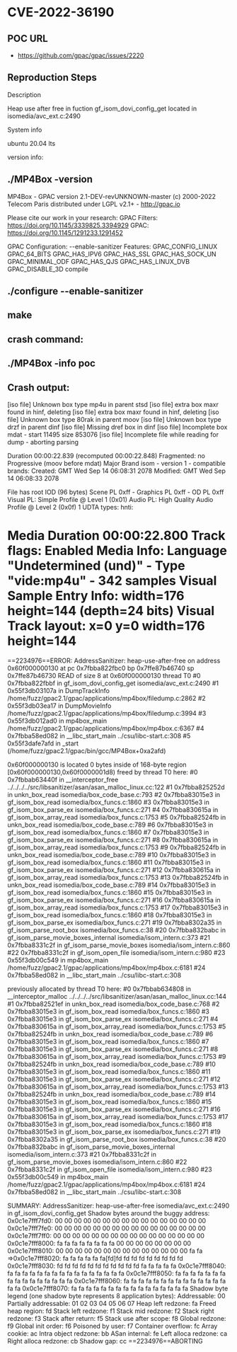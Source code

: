 # CVE-2022-36190

## POC URL
- https://github.com/gpac/gpac/issues/2220

## Reproduction Steps
Description

Heap use after free in fuction gf_isom_dovi_config_get located in isomedia/avc_ext.c:2490

System info

ubuntu 20.04 lts

version info:

##  ./MP4Box -version
MP4Box - GPAC version 2.1-DEV-revUNKNOWN-master
(c) 2000-2022 Telecom Paris distributed under LGPL v2.1+ - http://gpac.io

Please cite our work in your research:
	GPAC Filters: https://doi.org/10.1145/3339825.3394929
	GPAC: https://doi.org/10.1145/1291233.1291452

GPAC Configuration: --enable-sanitizer
Features: GPAC_CONFIG_LINUX GPAC_64_BITS GPAC_HAS_IPV6 GPAC_HAS_SSL GPAC_HAS_SOCK_UN GPAC_MINIMAL_ODF GPAC_HAS_QJS GPAC_HAS_LINUX_DVB  GPAC_DISABLE_3D 
compile

## ./configure --enable-sanitizer 
## make
## crash command:
## ./MP4Box -info  poc



## Crash output:


[iso file] Unknown box type mp4u in parent stsd
[iso file] extra box maxr found in hinf, deleting
[iso file] extra box maxr found in hinf, deleting
[iso file] Unknown box type 80rak in parent moov
[iso file] Unknown box type drzf in parent dinf
[iso file] Missing dref box in dinf
[iso file] Incomplete box mdat - start 11495 size 853076
[iso file] Incomplete file while reading for dump - aborting parsing

Duration 00:00:22.839 (recomputed 00:00:22.848)
Fragmented: no
Progressive (moov before mdat)
Major Brand isom - version 1 - compatible brands:
Created: GMT Wed Sep 14 06:08:31 2078
Modified: GMT Wed Sep 14 06:08:33 2078

File has root IOD (96 bytes)
Scene PL 0xff - Graphics PL 0xff - OD PL 0xff
Visual PL: Simple Profile @ Level 1 (0x01)
Audio PL: High Quality Audio Profile @ Level 2 (0x0f)
1 UDTA types: 
	hnti: 

Media Duration 00:00:22.800 
Track flags: Enabled
Media Info: Language "Undetermined (und)" - Type "vide:mp4u" - 342 samples
Visual Sample Entry Info: width=176 height=144 (depth=24 bits)
Visual Track layout: x=0 y=0 width=176 height=144
=================================================================
==2234976==ERROR: AddressSanitizer: heap-use-after-free on address 0x60f000000130 at pc 0x7fbba822fbc0 bp 0x7ffe87b46740 sp 0x7ffe87b46730
READ of size 8 at 0x60f000000130 thread T0
    #0 0x7fbba822fbbf in gf_isom_dovi_config_get isomedia/avc_ext.c:2490
    #1 0x55f3db03107a in DumpTrackInfo /home/fuzz/gpac2.1/gpac/applications/mp4box/filedump.c:2862
    #2 0x55f3db03ea17 in DumpMovieInfo /home/fuzz/gpac2.1/gpac/applications/mp4box/filedump.c:3994
    #3 0x55f3db012ad0 in mp4box_main /home/fuzz/gpac2.1/gpac/applications/mp4box/mp4box.c:6367
    #4 0x7fbba58ed082 in __libc_start_main ../csu/libc-start.c:308
    #5 0x55f3dafe7afd in _start (/home/fuzz/gpac2.1/gpac/bin/gcc/MP4Box+0xa2afd)

0x60f000000130 is located 0 bytes inside of 168-byte region [0x60f000000130,0x60f0000001d8)
freed by thread T0 here:
    #0 0x7fbbab63440f in __interceptor_free ../../../../src/libsanitizer/asan/asan_malloc_linux.cc:122
    #1 0x7fbba825252d in unkn_box_read isomedia/box_code_base.c:793
    #2 0x7fbba83015e3 in gf_isom_box_read isomedia/box_funcs.c:1860
    #3 0x7fbba83015e3 in gf_isom_box_parse_ex isomedia/box_funcs.c:271
    #4 0x7fbba830615a in gf_isom_box_array_read isomedia/box_funcs.c:1753
    #5 0x7fbba82524fb in unkn_box_read isomedia/box_code_base.c:789
    #6 0x7fbba83015e3 in gf_isom_box_read isomedia/box_funcs.c:1860
    #7 0x7fbba83015e3 in gf_isom_box_parse_ex isomedia/box_funcs.c:271
    #8 0x7fbba830615a in gf_isom_box_array_read isomedia/box_funcs.c:1753
    #9 0x7fbba82524fb in unkn_box_read isomedia/box_code_base.c:789
    #10 0x7fbba83015e3 in gf_isom_box_read isomedia/box_funcs.c:1860
    #11 0x7fbba83015e3 in gf_isom_box_parse_ex isomedia/box_funcs.c:271
    #12 0x7fbba830615a in gf_isom_box_array_read isomedia/box_funcs.c:1753
    #13 0x7fbba82524fb in unkn_box_read isomedia/box_code_base.c:789
    #14 0x7fbba83015e3 in gf_isom_box_read isomedia/box_funcs.c:1860
    #15 0x7fbba83015e3 in gf_isom_box_parse_ex isomedia/box_funcs.c:271
    #16 0x7fbba830615a in gf_isom_box_array_read isomedia/box_funcs.c:1753
    #17 0x7fbba83015e3 in gf_isom_box_read isomedia/box_funcs.c:1860
    #18 0x7fbba83015e3 in gf_isom_box_parse_ex isomedia/box_funcs.c:271
    #19 0x7fbba8302a35 in gf_isom_parse_root_box isomedia/box_funcs.c:38
    #20 0x7fbba832babc in gf_isom_parse_movie_boxes_internal isomedia/isom_intern.c:373
    #21 0x7fbba8331c2f in gf_isom_parse_movie_boxes isomedia/isom_intern.c:860
    #22 0x7fbba8331c2f in gf_isom_open_file isomedia/isom_intern.c:980
    #23 0x55f3db00c549 in mp4box_main /home/fuzz/gpac2.1/gpac/applications/mp4box/mp4box.c:6181
    #24 0x7fbba58ed082 in __libc_start_main ../csu/libc-start.c:308

previously allocated by thread T0 here:
    #0 0x7fbbab634808 in __interceptor_malloc ../../../../src/libsanitizer/asan/asan_malloc_linux.cc:144
    #1 0x7fbba82521ef in unkn_box_read isomedia/box_code_base.c:768
    #2 0x7fbba83015e3 in gf_isom_box_read isomedia/box_funcs.c:1860
    #3 0x7fbba83015e3 in gf_isom_box_parse_ex isomedia/box_funcs.c:271
    #4 0x7fbba830615a in gf_isom_box_array_read isomedia/box_funcs.c:1753
    #5 0x7fbba82524fb in unkn_box_read isomedia/box_code_base.c:789
    #6 0x7fbba83015e3 in gf_isom_box_read isomedia/box_funcs.c:1860
    #7 0x7fbba83015e3 in gf_isom_box_parse_ex isomedia/box_funcs.c:271
    #8 0x7fbba830615a in gf_isom_box_array_read isomedia/box_funcs.c:1753
    #9 0x7fbba82524fb in unkn_box_read isomedia/box_code_base.c:789
    #10 0x7fbba83015e3 in gf_isom_box_read isomedia/box_funcs.c:1860
    #11 0x7fbba83015e3 in gf_isom_box_parse_ex isomedia/box_funcs.c:271
    #12 0x7fbba830615a in gf_isom_box_array_read isomedia/box_funcs.c:1753
    #13 0x7fbba82524fb in unkn_box_read isomedia/box_code_base.c:789
    #14 0x7fbba83015e3 in gf_isom_box_read isomedia/box_funcs.c:1860
    #15 0x7fbba83015e3 in gf_isom_box_parse_ex isomedia/box_funcs.c:271
    #16 0x7fbba830615a in gf_isom_box_array_read isomedia/box_funcs.c:1753
    #17 0x7fbba83015e3 in gf_isom_box_read isomedia/box_funcs.c:1860
    #18 0x7fbba83015e3 in gf_isom_box_parse_ex isomedia/box_funcs.c:271
    #19 0x7fbba8302a35 in gf_isom_parse_root_box isomedia/box_funcs.c:38
    #20 0x7fbba832babc in gf_isom_parse_movie_boxes_internal isomedia/isom_intern.c:373
    #21 0x7fbba8331c2f in gf_isom_parse_movie_boxes isomedia/isom_intern.c:860
    #22 0x7fbba8331c2f in gf_isom_open_file isomedia/isom_intern.c:980
    #23 0x55f3db00c549 in mp4box_main /home/fuzz/gpac2.1/gpac/applications/mp4box/mp4box.c:6181
    #24 0x7fbba58ed082 in __libc_start_main ../csu/libc-start.c:308

SUMMARY: AddressSanitizer: heap-use-after-free isomedia/avc_ext.c:2490 in gf_isom_dovi_config_get
Shadow bytes around the buggy address:
  0x0c1e7fff7fd0: 00 00 00 00 00 00 00 00 00 00 00 00 00 00 00 00
  0x0c1e7fff7fe0: 00 00 00 00 00 00 00 00 00 00 00 00 00 00 00 00
  0x0c1e7fff7ff0: 00 00 00 00 00 00 00 00 00 00 00 00 00 00 00 00
  0x0c1e7fff8000: fa fa fa fa fa fa fa fa 00 00 00 00 00 00 00 00
  0x0c1e7fff8010: 00 00 00 00 00 00 00 00 00 00 00 00 00 00 fa fa
=>0x0c1e7fff8020: fa fa fa fa fa fa[fd]fd fd fd fd fd fd fd fd fd
  0x0c1e7fff8030: fd fd fd fd fd fd fd fd fd fd fd fa fa fa fa fa
  0x0c1e7fff8040: fa fa fa fa fa fa fa fa fa fa fa fa fa fa fa fa
  0x0c1e7fff8050: fa fa fa fa fa fa fa fa fa fa fa fa fa fa fa fa
  0x0c1e7fff8060: fa fa fa fa fa fa fa fa fa fa fa fa fa fa fa fa
  0x0c1e7fff8070: fa fa fa fa fa fa fa fa fa fa fa fa fa fa fa fa
Shadow byte legend (one shadow byte represents 8 application bytes):
  Addressable:           00
  Partially addressable: 01 02 03 04 05 06 07 
  Heap left redzone:       fa
  Freed heap region:       fd
  Stack left redzone:      f1
  Stack mid redzone:       f2
  Stack right redzone:     f3
  Stack after return:      f5
  Stack use after scope:   f8
  Global redzone:          f9
  Global init order:       f6
  Poisoned by user:        f7
  Container overflow:      fc
  Array cookie:            ac
  Intra object redzone:    bb
  ASan internal:           fe
  Left alloca redzone:     ca
  Right alloca redzone:    cb
  Shadow gap:              cc
==2234976==ABORTING